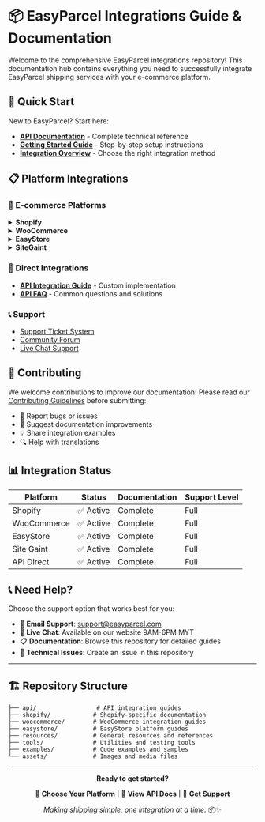 # 📦 EasyParcel Integrations Guide & Documentation

Welcome to the comprehensive EasyParcel integrations repository! This documentation hub contains everything you need to successfully integrate EasyParcel shipping services with your e-commerce platform.

## 🚀 Quick Start

New to EasyParcel? Start here:

- **[API Documentation](https://developers.easyparcel.com/)** - Complete technical reference
- **[Getting Started Guide](#)** - Step-by-step setup instructions
- **[Integration Overview](#)** - Choose the right integration method

## 📋 Platform Integrations

### 🛒 E-commerce Platforms

<details>
<summary><strong>Shopify</strong></summary>

- [Shopify App vs Import Method Comparison](./sg/shopify/app_vs_import.md)
- [Order Sync Guide](./sg/shopify/order-sync-guide.md)
- [Missing Phone Number Resolution](./sg/shopify/phone-number-fix.md)
- [FAQ](./sg/shopify/troubleshooting.md)

</details>

<details>
<summary><strong>WooCommerce</strong></summary>

- [Plugin vs Import Method Comparison](./sg/wc/plugin_vs_import.md)
- [Plugin Installation Guide](./sg/wc/plugin_setup_wc.md)
- [FAQs](./sg/wc/wc_FAQ.md)

</details>

<details>
<summary><strong>EasyStore</strong></summary>
  
- [Address and Shipping Setup](./easystore/easystore_setup.md)
- [EasyStore Integration FAQ](./easystore/easystore_FAQ.md)


</details>

<details>
<summary><strong>SiteGaint</strong></summary>

- [Address and Shipping Setup](./easystore/sitegaint_setup.md)
- [EasyStore Integration FAQ](./easystore/FAQ.md)


</details>

### 🔧 Direct Integrations

- **[API Integration Guide](./api/api_documentaion.md)** - Custom implementation
- **[API FAQ](./api/api_FAQ.md)** - Common questions and solutions


### 📞 Support
- [Support Ticket System](#)
- [Community Forum](#)
- [Live Chat Support](#)

## 🤝 Contributing

We welcome contributions to improve our documentation! Please read our [Contributing Guidelines](CONTRIBUTING.md) before submitting:

- 🐛 Report bugs or issues
- 📝 Suggest documentation improvements  
- 💡 Share integration examples
- 🔍 Help with translations

## 📊 Integration Status

| Platform | Status | Documentation | Support Level |
|----------|--------|---------------|---------------|
| Shopify | ✅ Active | Complete | Full |
| WooCommerce | ✅ Active | Complete | Full |
| EasyStore | ✅ Active | Complete | Full |
| Site Gaint | ✅ Active | Complete | Full |
| API Direct | ✅ Active | Complete | Full |



## 📞 Need Help?

Choose the support option that works best for you:

- 📧 **Email Support**: [support@easyparcel.com](mailto:support@easyparcel.com)
- 💬 **Live Chat**: Available on our website 9AM-6PM MYT
- 📋 **Documentation**: Browse this repository for detailed guides
- 🔧 **Technical Issues**: Create an issue in this repository

---

## 🏗️ Repository Structure

```
├── api/                 # API integration guides
├── shopify/            # Shopify-specific documentation  
├── woocommerce/        # WooCommerce integration guides
├── easystore/          # EasyStore platform guides
├── resources/          # General resources and references
├── tools/              # Utilities and testing tools
├── examples/           # Code examples and samples
└── assets/             # Images and media files
```

---

<div align="center">

**Ready to get started?** 

[🚀 **Choose Your Platform**](#-platform-integrations) | [📖 **View API Docs**](https://developers.easyparcel.com/) | [💬 **Get Support**](#-need-help)

*Making shipping simple, one integration at a time.* 📦✨

</div>

